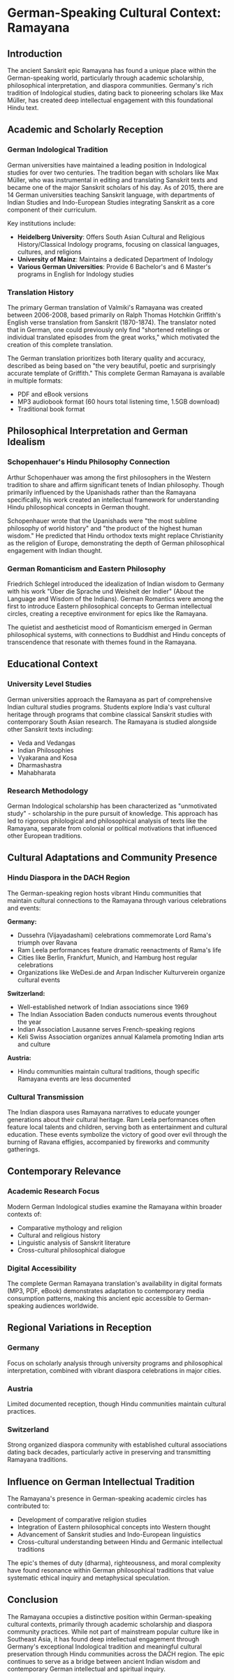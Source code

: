 # German-Speaking Cultural Context: Ramayana

## Introduction

The ancient Sanskrit epic Ramayana has found a unique place within the German-speaking world, particularly through academic scholarship, philosophical interpretation, and diaspora communities. Germany's rich tradition of Indological studies, dating back to pioneering scholars like Max Müller, has created deep intellectual engagement with this foundational Hindu text.

## Academic and Scholarly Reception

### German Indological Tradition

German universities have maintained a leading position in Indological studies for over two centuries. The tradition began with scholars like Max Müller, who was instrumental in editing and translating Sanskrit texts and became one of the major Sanskrit scholars of his day. As of 2015, there are 14 German universities teaching Sanskrit language, with departments of Indian Studies and Indo-European Studies integrating Sanskrit as a core component of their curriculum.

Key institutions include:
- **Heidelberg University**: Offers South Asian Cultural and Religious History/Classical Indology programs, focusing on classical languages, cultures, and religions
- **University of Mainz**: Maintains a dedicated Department of Indology
- **Various German Universities**: Provide 6 Bachelor's and 6 Master's programs in English for Indology studies

### Translation History

The primary German translation of Valmiki's Ramayana was created between 2006-2008, based primarily on Ralph Thomas Hotchkin Griffith's English verse translation from Sanskrit (1870-1874). The translator noted that in German, one could previously only find "shortened retellings or individual translated episodes from the great works," which motivated the creation of this complete translation.

The German translation prioritizes both literary quality and accuracy, described as being based on "the very beautiful, poetic and surprisingly accurate template of Griffith." This complete German Ramayana is available in multiple formats:
- PDF and eBook versions
- MP3 audiobook format (60 hours total listening time, 1.5GB download)
- Traditional book format

## Philosophical Interpretation and German Idealism

### Schopenhauer's Hindu Philosophy Connection

Arthur Schopenhauer was among the first philosophers in the Western tradition to share and affirm significant tenets of Indian philosophy. Though primarily influenced by the Upanishads rather than the Ramayana specifically, his work created an intellectual framework for understanding Hindu philosophical concepts in German thought.

Schopenhauer wrote that the Upanishads were "the most sublime philosophy of world history" and "the product of the highest human wisdom." He predicted that Hindu orthodox texts might replace Christianity as the religion of Europe, demonstrating the depth of German philosophical engagement with Indian thought.

### German Romanticism and Eastern Philosophy

Friedrich Schlegel introduced the idealization of Indian wisdom to Germany with his work "Über die Sprache und Weisheit der Indier" (About the Language and Wisdom of the Indians). German Romantics were among the first to introduce Eastern philosophical concepts to German intellectual circles, creating a receptive environment for epics like the Ramayana.

The quietist and aestheticist mood of Romanticism emerged in German philosophical systems, with connections to Buddhist and Hindu concepts of transcendence that resonate with themes found in the Ramayana.

## Educational Context

### University Level Studies

German universities approach the Ramayana as part of comprehensive Indian cultural studies programs. Students explore India's vast cultural heritage through programs that combine classical Sanskrit studies with contemporary South Asian research. The Ramayana is studied alongside other Sanskrit texts including:
- Veda and Vedangas
- Indian Philosophies
- Vyakarana and Kosa
- Dharmashastra
- Mahabharata

### Research Methodology

German Indological scholarship has been characterized as "unmotivated study" - scholarship in the pure pursuit of knowledge. This approach has led to rigorous philological and philosophical analysis of texts like the Ramayana, separate from colonial or political motivations that influenced other European traditions.

## Cultural Adaptations and Community Presence

### Hindu Diaspora in the DACH Region

The German-speaking region hosts vibrant Hindu communities that maintain cultural connections to the Ramayana through various celebrations and events:

**Germany:**
- Dussehra (Vijayadashami) celebrations commemorate Lord Rama's triumph over Ravana
- Ram Leela performances feature dramatic reenactments of Rama's life
- Cities like Berlin, Frankfurt, Munich, and Hamburg host regular celebrations
- Organizations like WeDesi.de and Arpan Indischer Kulturverein organize cultural events

**Switzerland:**
- Well-established network of Indian associations since 1969
- The Indian Association Baden conducts numerous events throughout the year
- Indian Association Lausanne serves French-speaking regions
- Keli Swiss Association organizes annual Kalamela promoting Indian arts and culture

**Austria:**
- Hindu communities maintain cultural traditions, though specific Ramayana events are less documented

### Cultural Transmission

The Indian diaspora uses Ramayana narratives to educate younger generations about their cultural heritage. Ram Leela performances often feature local talents and children, serving both as entertainment and cultural education. These events symbolize the victory of good over evil through the burning of Ravana effigies, accompanied by fireworks and community gatherings.

## Contemporary Relevance

### Academic Research Focus

Modern German Indological studies examine the Ramayana within broader contexts of:
- Comparative mythology and religion
- Cultural and religious history
- Linguistic analysis of Sanskrit literature
- Cross-cultural philosophical dialogue

### Digital Accessibility

The complete German Ramayana translation's availability in digital formats (MP3, PDF, eBook) demonstrates adaptation to contemporary media consumption patterns, making this ancient epic accessible to German-speaking audiences worldwide.

## Regional Variations in Reception

### Germany
Focus on scholarly analysis through university programs and philosophical interpretation, combined with vibrant diaspora celebrations in major cities.

### Austria
Limited documented reception, though Hindu communities maintain cultural practices.

### Switzerland
Strong organized diaspora community with established cultural associations dating back decades, particularly active in preserving and transmitting Ramayana traditions.

## Influence on German Intellectual Tradition

The Ramayana's presence in German-speaking academic circles has contributed to:
- Development of comparative religion studies
- Integration of Eastern philosophical concepts into Western thought
- Advancement of Sanskrit studies and Indo-European linguistics
- Cross-cultural understanding between Hindu and Germanic intellectual traditions

The epic's themes of duty (dharma), righteousness, and moral complexity have found resonance within German philosophical traditions that value systematic ethical inquiry and metaphysical speculation.

## Conclusion

The Ramayana occupies a distinctive position within German-speaking cultural contexts, primarily through academic scholarship and diaspora community practices. While not part of mainstream popular culture like in Southeast Asia, it has found deep intellectual engagement through Germany's exceptional Indological tradition and meaningful cultural preservation through Hindu communities across the DACH region. The epic continues to serve as a bridge between ancient Indian wisdom and contemporary German intellectual and spiritual inquiry.